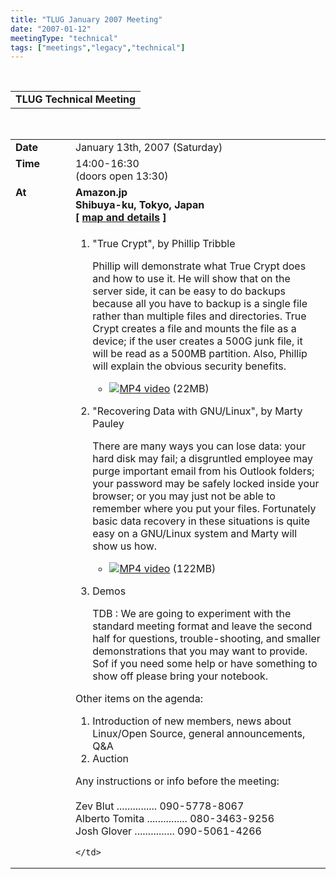 ```yaml
---
title: "TLUG January 2007 Meeting"
date: "2007-01-12"
meetingType: "technical"
tags: ["meetings","legacy","technical"]
---
```


<br>

<table border="0" cellpadding="3" cellspacing="1" width="90%" /><tr>
		<td /><b>TLUG Technical Meeting</b></td></tr>
</table><br>

<table border="0" width="90%" cellpadding="1" cellspacing="1" />
	<tr />
		<td width="80" valign="top" /><b>Date</b></td>
		<td>January 13th, 2007 (Saturday)<br></td>
	</tr>
	<tr />
		<td width="80" valign="top" /><b>Time</b></td>
		<td>14:00-16:30<br>(doors open 13:30)<br></td>
	</tr>
	<tr />
		<td width="80" valign="top" /><b>At</b></td>
		 <td>
	 <b>Amazon.jp<br>
	 Shibuya-ku, Tokyo, Japan<br>
	 [ <a href="http://tlug.jp/wiki/index.php/Meetings:Locations:Shibuya:Amazon" target="_blank">map and details</a> ]<br>
											 </td>

</tr>
<tr />
	<td width="80" valign="top" />&nbsp;</td>
	<td>
<p>
<ol>
  <li>
    <p class="BigFirst">
      "True Crypt", by Phillip Tribble
    </p>
    <p> 
    Phillip will demonstrate what True Crypt does and how to use it. He will show that on the server side, it can be easy to do backups because all you have to backup is a single file rather than multiple files and directories. True Crypt creates a file and mounts the file as a device; if the user creates a 500G junk file, it will be read as a 500MB partition. Also, Phillip will explain the obvious security benefits.
    </p>
  </li>
  <ul>
    <li>
      <a href="http://www.tlug.jp/media/2007/01/tlug_20070113_truecrypt_h264_640x480.mp4"><img src="/images/watch.gif" border="0" />MP4 video</a> (22MB)
    </li>
  </ul>
  <li>
   <p class="BigFirst">
     "Recovering Data with GNU/Linux", by Marty Pauley
   </p>
   <p>
   There are many ways you can lose data: your hard disk may fail; a disgruntled employee may purge important email from his Outlook folders; your password may be safely locked inside your browser; or you may just not be able to remember where you put your files. Fortunately basic data recovery in these situations is quite easy on a GNU/Linux system and Marty will show us how.
   </p>
   </li>
   <ul>
     <li>
       <a href="http://www.tlug.jp/media/2007/01/tlug_20070113_datarecovery_h264_640x480.mp4"><img src="/images/watch.gif" border="0" />MP4 video</a> (122MB)
     </li>
  </ul>
  <li>
    <p class="BigFirst">
      Demos
    </p>
    <p>TDB : We are going to experiment with the standard meeting format and leave
    the second half for questions, trouble-shooting, and smaller demonstrations
    that you may want to provide.  Sof if you need some help or have something
    to show off please bring your notebook.</p>
</ol>
<p class="BigFirst">
Other items on the agenda:
</p>
<ol>
<li>Introduction of new members, news about Linux/Open Source,
general announcements, Q&A</li>
<li>Auction</li>
</ol>
</p>
<p class="BigFirst">
Any instructions or info before the meeting:<br><br>
Zev Blut       ............... 090-5778-8067<br>
Alberto Tomita ............... 080-3463-9256<br>
Josh Glover ............... 090-5061-4266<br>
</p>

	</td>
</tr>


</table>
<br />
<br />

<br>
